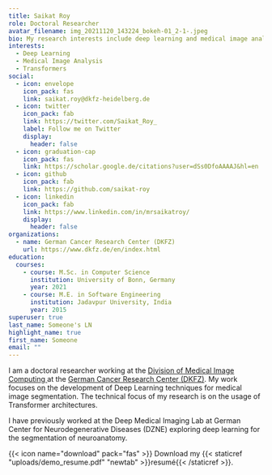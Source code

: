 ```yaml
---
title: Saikat Roy
role: Doctoral Researcher
avatar_filename: img_20211120_143224_bokeh-01_2-1-.jpeg
bio: My research interests include deep learning and medical image analysis.
interests:
  - Deep Learning
  - Medical Image Analysis
  - Transformers
social:
  - icon: envelope
    icon_pack: fas
    link: saikat.roy@dkfz-heidelberg.de
  - icon: twitter
    icon_pack: fab
    link: https://twitter.com/Saikat_Roy_
    label: Follow me on Twitter
    display:
      header: false
  - icon: graduation-cap
    icon_pack: fas
    link: https://scholar.google.de/citations?user=dSs0DfoAAAAJ&hl=en
  - icon: github
    icon_pack: fab
    link: https://github.com/saikat-roy
  - icon: linkedin
    icon_pack: fab
    link: https://www.linkedin.com/in/mrsaikatroy/
    display:
      header: false
organizations:
  - name: German Cancer Research Center (DKFZ)
    url: https://www.dkfz.de/en/index.html
education:
  courses:
    - course: M.Sc. in Computer Science
      institution: University of Bonn, Germany
      year: 2021
    - course: M.E. in Software Engineering
      institution: Jadavpur University, India
      year: 2015
superuser: true
last_name: Someone's LN
highlight_name: true
first_name: Someone
email: ""
---
```

I﻿ am a doctoral researcher working at the [Division of Medical Image Computing ](https://www.dkfz.de/en/mic/index.php) at the [German Cancer Research Center (DKFZ)](https://www.dkfz.de/en/index.html). My work focuses on the development of Deep Learning techniques for medical image segmentation. The technical focus of my research is on the usage of Transformer architectures.

I﻿ have previously worked at the Deep Medical Imaging Lab at German Center for Neurodegenerative Diseases (DZNE) exploring deep learning for the segmentation of neuroanatomy.

{{< icon name="download" pack="fas" >}} Download my {{< staticref "uploads/demo_resume.pdf" "newtab" >}}resumé{{< /staticref >}}.